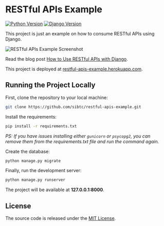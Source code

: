 # RESTful APIs Example

[![Python Version](https://img.shields.io/badge/python-3.6-brightgreen.svg)](https://python.org)
[![Django Version](https://img.shields.io/badge/django-2.0-brightgreen.svg)](https://djangoproject.com)

This project is just an example on how to consume RESTful APIs using Django.

![RESTful APIs Example Screenshot](https://d2ffutrenqvap3.cloudfront.net/items/2v0D3l1e3W0D413d1601/Screen%20Shot%202018-02-03%20at%2016.15.08.png)

Read the blog post [How to Use RESTful APIs with Django](https://simpleisbetterthancomplex.com/tutorial/2018/02/03/how-to-use-restful-apis-with-django.html).

This project is deployed at [restful-apis-example.herokuapp.com](https://restful-apis-example.herokuapp.com/).

## Running the Project Locally

First, clone the repository to your local machine:

```bash
git clone https://github.com/sibtc/restful-apis-example.git
```

Install the requirements:

```bash
pip install -r requirements.txt
```

*PS: If you have issues installing either `gunicorn` or `psycopg2`, you can remove them from the requirements.txt file and run the command again.*

Create the database:

```bash
python manage.py migrate
```

Finally, run the development server:

```bash
python manage.py runserver
```

The project will be available at **127.0.0.1:8000**.


## License

The source code is released under the [MIT License](https://github.com/sibtc/restful-apis-example/blob/master/LICENSE).
